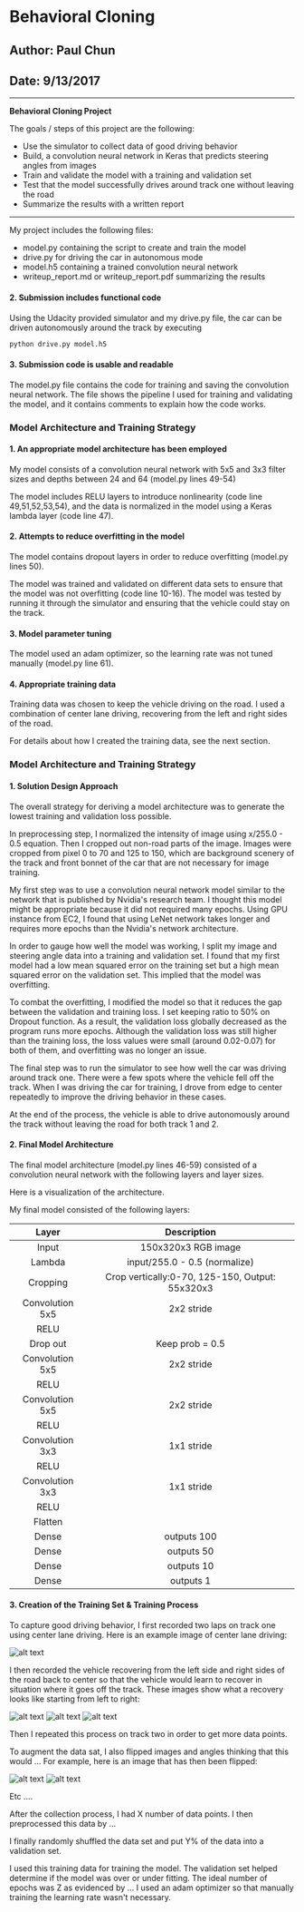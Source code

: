 # **Behavioral Cloning**
## Author: Paul Chun
## Date: 9/13/2017


---

**Behavioral Cloning Project**

The goals / steps of this project are the following:
* Use the simulator to collect data of good driving behavior
* Build, a convolution neural network in Keras that predicts steering angles from images
* Train and validate the model with a training and validation set
* Test that the model successfully drives around track one without leaving the road
* Summarize the results with a written report


[//]: # (Image References)

[image1]: ./examples/placeholder.png "Model Visualization"
[image2]: ./examples/center.jpg "Center"
[image3]: ./examples/recover1.jpg "Recovery Image"
[image4]: ./examples/recover2.jpg "Recovery Image"
[image5]: ./examples/recover3.jpg "Recovery Image"
[image6]: ./examples/before_flipped.jpg "Normal Image"
[image7]: ./examples/flipped.jpg "Flipped Image"


---
My project includes the following files:
* model.py containing the script to create and train the model
* drive.py for driving the car in autonomous mode
* model.h5 containing a trained convolution neural network
* writeup_report.md or writeup_report.pdf summarizing the results

#### 2. Submission includes functional code
Using the Udacity provided simulator and my drive.py file, the car can be driven autonomously around the track by executing
```sh
python drive.py model.h5
```

#### 3. Submission code is usable and readable

The model.py file contains the code for training and saving the convolution neural network. The file shows the pipeline I used for training and validating the model, and it contains comments to explain how the code works.

### Model Architecture and Training Strategy

#### 1. An appropriate model architecture has been employed

My model consists of a convolution neural network with 5x5 and 3x3 filter sizes and depths between 24 and 64 (model.py lines 49-54)

The model includes RELU layers to introduce nonlinearity (code line 49,51,52,53,54), and the data is normalized in the model using a Keras lambda layer (code line 47).

#### 2. Attempts to reduce overfitting in the model

The model contains dropout layers in order to reduce overfitting (model.py lines 50).

The model was trained and validated on different data sets to ensure that the model was not overfitting (code line 10-16). The model was tested by running it through the simulator and ensuring that the vehicle could stay on the track.

#### 3. Model parameter tuning

The model used an adam optimizer, so the learning rate was not tuned manually (model.py line 61).

#### 4. Appropriate training data

Training data was chosen to keep the vehicle driving on the road. I used a combination of center lane driving, recovering from the left and right sides of the road.

For details about how I created the training data, see the next section.

### Model Architecture and Training Strategy

#### 1. Solution Design Approach

The overall strategy for deriving a model architecture was to generate the lowest training and validation loss possible.

In preprocessing step, I normalized the intensity of image using x/255.0 - 0.5 equation. Then I cropped out non-road parts of the image. Images were cropped from pixel 0 to 70 and 125 to 150, which are background scenery of the track and front bonnet of the car that are not necessary for image training.

My first step was to use a convolution neural network model similar to the network that is published by Nvidia's research team. I thought this model might be appropriate because it did not required many epochs. Using GPU instance from EC2, I found that using LeNet network takes longer and requires more epochs than the Nvidia's network architecture.

In order to gauge how well the model was working, I split my image and steering angle data into a training and validation set. I found that my first model had a low mean squared error on the training set but a high mean squared error on the validation set. This implied that the model was overfitting.

To combat the overfitting, I modified the model so that it reduces the gap between the validation and training loss. I set keeping ratio to 50% on Dropout function. As a result, the validation loss globally decreased as the program runs more epochs. Although the validation loss was still higher than the training loss, the loss values were small (around 0.02-0.07) for both of them, and overfitting was no longer an issue.

The final step was to run the simulator to see how well the car was driving around track one. There were a few spots where the vehicle fell off the track. When I was driving the car for training, I drove from edge to center repeatedly to improve the driving behavior in these cases.

At the end of the process, the vehicle is able to drive autonomously around the track without leaving the road for both track 1 and 2.

#### 2. Final Model Architecture

The final model architecture (model.py lines 46-59) consisted of a convolution neural network with the following layers and layer sizes.

Here is a visualization of the architecture.

My final model consisted of the following layers:

| Layer         		|     Description	        					|
|:---------------------:|:---------------------------------------------:|
| Input         		| 150x320x3 RGB image   							|
| Lambda         		| input/255.0 - 0.5 (normalize)  							|
| Cropping         		| Crop vertically:0-70, 125-150, Output: 55x320x3  		|
| Convolution 5x5     	| 2x2 stride 	|
| RELU					|												|
| Drop out					|	Keep prob = 0.5			  						|
| Convolution 5x5	    | 2x2 stride	|
| RELU					|												|
| Convolution 5x5	    | 2x2 stride 	|
| RELU					|												|
| Convolution 3x3	    | 1x1 stride 	|
| RELU					|												|
| Convolution 3x3	    | 1x1 stride 	|
| RELU					|												|
| Flatten					|												|
| Dense		| outputs 100       									|
| Dense		| outputs 50       									|
| Dense		| outputs 10       									|
| Dense		| outputs 1       									|


#### 3. Creation of the Training Set & Training Process

To capture good driving behavior, I first recorded two laps on track one using center lane driving. Here is an example image of center lane driving:

![alt text][image2]

I then recorded the vehicle recovering from the left side and right sides of the road back to center so that the vehicle would learn to recover in situation where it goes off the track. These images show what a recovery looks like starting from left to right:

![alt text][image3]
![alt text][image4]
![alt text][image5]

Then I repeated this process on track two in order to get more data points.

To augment the data sat, I also flipped images and angles thinking that this would ... For example, here is an image that has then been flipped:

![alt text][image6]
![alt text][image7]

Etc ....

After the collection process, I had X number of data points. I then preprocessed this data by ...


I finally randomly shuffled the data set and put Y% of the data into a validation set.

I used this training data for training the model. The validation set helped determine if the model was over or under fitting. The ideal number of epochs was Z as evidenced by ... I used an adam optimizer so that manually training the learning rate wasn't necessary.
